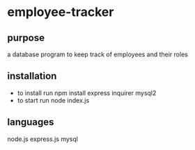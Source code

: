 # employee-tracker
## purpose
a database program to keep track of employees and their roles

## installation
* to install run npm install express inquirer mysql2
* to start run node index.js

## languages
node.js
express.js
mysql
